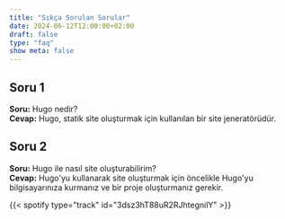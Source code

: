 ```yaml
---
title: "Sıkça Sorulan Sorular"
date: 2024-06-12T12:00:00+02:00
draft: false
type: "faq"
show meta: false
---
```


## Soru 1
**Soru:** Hugo nedir?  
**Cevap:** Hugo, statik site oluşturmak için kullanılan bir site jeneratörüdür.

## Soru 2
**Soru:** Hugo ile nasıl site oluşturabilirim?  
**Cevap:** Hugo'yu kullanarak site oluşturmak için öncelikle Hugo'yu bilgisayarınıza kurmanız ve bir proje oluşturmanız gerekir.

{{< spotify type="track" id="3dsz3hT88uR2RJhtegnilY" >}}
